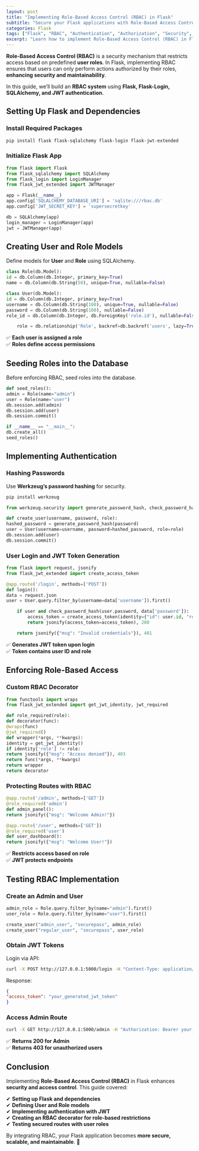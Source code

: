 ```yaml
---
layout: post
title: "Implementing Role-Based Access Control (RBAC) in Flask"
subtitle: "Secure your Flask applications with Role-Based Access Control (RBAC) for fine-grained user permissions"
categories: Flask
tags: ["Flask", "RBAC", "Authentication", "Authorization", "Security", "JWT", "SQLAlchemy"]
excerpt: "Learn how to implement Role-Based Access Control (RBAC) in Flask to enhance security by defining user roles, managing permissions, and integrating JWT authentication for protected routes."
---
```




**Role-Based Access Control (RBAC)** is a security mechanism that restricts access based on predefined **user roles**. In Flask, implementing RBAC ensures that users can only perform actions authorized by their roles, **enhancing security and maintainability**.

In this guide, we’ll build an **RBAC system** using **Flask, Flask-Login, SQLAlchemy, and JWT authentication**.

## Setting Up Flask and Dependencies

### Install Required Packages

```bash
pip install flask flask-sqlalchemy flask-login flask-jwt-extended
```

### Initialize Flask App

```python
from flask import Flask
from flask_sqlalchemy import SQLAlchemy
from flask_login import LoginManager
from flask_jwt_extended import JWTManager

app = Flask(__name__)
app.config['SQLALCHEMY_DATABASE_URI'] = 'sqlite:///rbac.db'
app.config['JWT_SECRET_KEY'] = 'supersecretkey'

db = SQLAlchemy(app)
login_manager = LoginManager(app)
jwt = JWTManager(app)
```

## Creating User and Role Models

Define models for **User** and **Role** using SQLAlchemy.

```python
class Role(db.Model):
id = db.Column(db.Integer, primary_key=True)
name = db.Column(db.String(50), unique=True, nullable=False)

class User(db.Model):
id = db.Column(db.Integer, primary_key=True)
username = db.Column(db.String(100), unique=True, nullable=False)
password = db.Column(db.String(100), nullable=False)
role_id = db.Column(db.Integer, db.ForeignKey('role.id'), nullable=False)

    role = db.relationship('Role', backref=db.backref('users', lazy=True))
```

✅ **Each user is assigned a role**  
✅ **Roles define access permissions**

## Seeding Roles into the Database

Before enforcing RBAC, seed roles into the database.

```python
def seed_roles():
admin = Role(name="admin")
user = Role(name="user")
db.session.add(admin)
db.session.add(user)
db.session.commit()

if __name__ == "__main__":
db.create_all()
seed_roles()
```

## Implementing Authentication

### Hashing Passwords

Use **Werkzeug’s password hashing** for security.

```bash
pip install werkzeug
```

```python
from werkzeug.security import generate_password_hash, check_password_hash

def create_user(username, password, role):
hashed_password = generate_password_hash(password)
user = User(username=username, password=hashed_password, role=role)
db.session.add(user)
db.session.commit()
```

### User Login and JWT Token Generation

```python
from flask import request, jsonify
from flask_jwt_extended import create_access_token

@app.route('/login', methods=['POST'])
def login():
data = request.json
user = User.query.filter_by(username=data['username']).first()

    if user and check_password_hash(user.password, data['password']):
        access_token = create_access_token(identity={"id": user.id, "role": user.role.name})
        return jsonify(access_token=access_token), 200

    return jsonify({"msg": "Invalid credentials"}), 401
```

✅ **Generates JWT token upon login**  
✅ **Token contains user ID and role**

## Enforcing Role-Based Access

### Custom RBAC Decorator

```python
from functools import wraps
from flask_jwt_extended import get_jwt_identity, jwt_required

def role_required(role):
def decorator(func):
@wraps(func)
@jwt_required()
def wrapper(*args, **kwargs):
identity = get_jwt_identity()
if identity['role'] != role:
return jsonify({"msg": "Access denied"}), 403
return func(*args, **kwargs)
return wrapper
return decorator
```

### Protecting Routes with RBAC

```python
@app.route('/admin', methods=['GET'])
@role_required('admin')
def admin_panel():
return jsonify({"msg": "Welcome Admin!"})

@app.route('/user', methods=['GET'])
@role_required('user')
def user_dashboard():
return jsonify({"msg": "Welcome User!"})
```

✅ **Restricts access based on role**  
✅ **JWT protects endpoints**

## Testing RBAC Implementation

### Create an Admin and User

```python
admin_role = Role.query.filter_by(name="admin").first()
user_role = Role.query.filter_by(name="user").first()

create_user("admin_user", "securepass", admin_role)
create_user("regular_user", "securepass", user_role)
```

### Obtain JWT Tokens

Login via API:

```bash
curl -X POST http://127.0.0.1:5000/login -H "Content-Type: application/json" -d '{"username": "admin_user", "password": "securepass"}'
```

Response:

```json
{
"access_token": "your_generated_jwt_token"
}
```

### Access Admin Route

```bash
curl -X GET http://127.0.0.1:5000/admin -H "Authorization: Bearer your_generated_jwt_token"
```

✅ **Returns 200 for Admin**  
✅ **Returns 403 for unauthorized users**

## Conclusion

Implementing **Role-Based Access Control (RBAC)** in Flask enhances **security and access control**. This guide covered:

✔ **Setting up Flask and dependencies**  
✔ **Defining User and Role models**  
✔ **Implementing authentication with JWT**  
✔ **Creating an RBAC decorator for role-based restrictions**  
✔ **Testing secured routes with user roles**

By integrating RBAC, your Flask application becomes **more secure, scalable, and maintainable**. 🚀  
